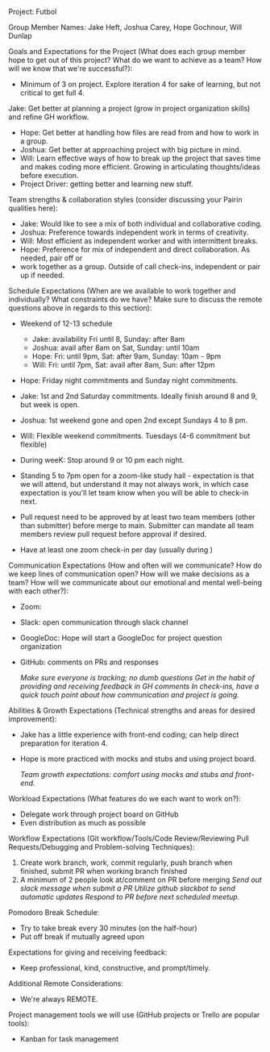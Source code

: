Project: Futbol

Group Member Names: Jake Heft, Joshua Carey, Hope Gochnour, Will Dunlap

Goals and Expectations for the Project (What does each group member hope to get out of this project? What do we want to achieve as a team? How will we know that we're successful?):

- Minimum of 3 on project.  Explore iteration 4 for sake of learning, but not critical to get full 4.

Jake: Get better at planning a project (grow in project organization skills) and refine GH workflow.
- Hope: Get better at handling how files are read from and how to work in a group.
- Joshua: Get better at approaching project with big picture in mind.
- Will: Learn effective ways of how to break up the project that saves time and makes coding more efficient. Growing in articulating thoughts/ideas before execution.
- Project Driver: getting better and learning new stuff.

Team strengths & collaboration styles (consider discussing your Pairin qualities here):

- Jake: Would like to see a mix of both individual and collaborative coding.
- Joshua: Preference towards independent work in terms of creativity.
- Will: Most efficient as independent worker and with intermittent breaks.
- Hope: Preference for mix of independent and direct collaboration. As needed, pair off or
- work together as a group. Outside of call check-ins, independent or pair up if needed.

<!-- How we can use our strengths to overcome obstacles: -->
Schedule Expectations (When are we available to work together and individually? What constraints do we have? Make sure to discuss the remote questions above in regards to this section):

- Weekend of 12-13 schedule
  - Jake: availability Fri until 8, Sunday: after 8am
  - Joshua: avail after 8am on Sat, Sunday: until 10am
  - Hope: Fri: until 9pm, Sat: after 9am, Sunday: 10am - 9pm
  - Will: Fri: until 7pm, Sat: avail after 8am, Sun: after 12pm

- Hope: Friday night commitments and Sunday night commitments.
- Jake: 1st and 2nd Saturday commitments. Ideally finish around 8 and 9, but week is open.
- Joshua: 1st weekend gone and open 2nd except Sundays 4 to 8 pm.
- Will: Flexible weekend commitments. Tuesdays (4-6 commitment but flexible)
- During weeK: Stop around 9 or 10 pm each night.
- Standing 5 to 7pm open for a zoom-like study hall - expectation is that we will attend, but understand it may not always work, in which case expectation is you'll let team know when you will be able to check-in next.
- Pull request need to be approved by at least two team members (other than submitter) before merge to main.  Submitter can mandate all team members review pull request before approval if desired.
- Have at least one zoom check-in per day (usually during )

Communication Expectations (How and often will we communicate? How do we keep lines of communication open? How will we make decisions as a team? How will we communicate about our emotional and mental well-being with each other?):

- Zoom:
- Slack: open communication through slack channel
- GoogleDoc: Hope will start a GoogleDoc for project question organization
- GitHub: comments on PRs and responses  

  *Make sure everyone is tracking; no dumb questions*
  *Get in the habit of providing and receiving feedback in GH comments*
  *In check-ins, have a quick touch point about how communication and project is going.*

Abilities & Growth Expectations (Technical strengths and areas for desired improvement):

- Jake has a little experience with front-end coding; can help direct preparation for iteration 4.
- Hope is more practiced with mocks and stubs and using project board.

  *Team growth expectations: comfort using mocks and stubs and front-end.*  

Workload Expectations (What features do we each want to work on?):

- Delegate work through project board on GitHub
- Even distribution as much as possible


Workflow Expectations (Git workflow/Tools/Code Review/Reviewing Pull Requests/Debugging and Problem-solving Techniques):

1) Create work branch, work, commit regularly, push branch when finished, submit PR when working branch finished
2) A minimum of 2 people look at/comment on PR before merging
  *Send out slack message when submit a PR*
  *Utilize github slackbot to send automatic updates*
  *Respond to PR before next scheduled meetup.*

Pomodoro Break Schedule:
- Try to take break every 30 minutes (on the half-hour)
- Put off break if mutually agreed upon

Expectations for giving and receiving feedback:

- Keep professional, kind, constructive, and prompt/timely.

Additional Remote Considerations:

 - We're always REMOTE.

Project management tools we will use (GitHub projects or Trello are popular tools):
- Kanban for task management
